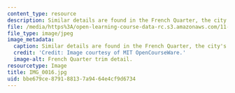 ```yaml
---
content_type: resource
description: Similar details are found in the French Quarter, the city's oldest district.
file: /media/https%3A/open-learning-course-data-rc.s3.amazonaws.com/11-945-katrina-practicum-spring-2006/bbe679ce879188137a9464e4cf9d6734_IMG_0016.jpg
file_type: image/jpeg
image_metadata:
  caption: Similar details are found in the French Quarter, the city's oldest district.
  credit: 'Credit: Image courtesy of MIT OpenCourseWare.'
  image-alt: French Quarter trim detail.
resourcetype: Image
title: IMG_0016.jpg
uid: bbe679ce-8791-8813-7a94-64e4cf9d6734
---
```

